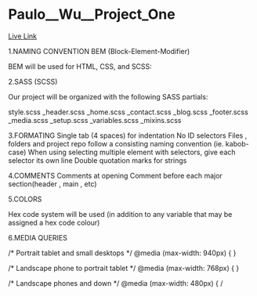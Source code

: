 # Paulo__Wu__Project_One

[Live Link](https://wupaulo.github.io/Paulo__Wu__Project_One/)

1.NAMING CONVENTION BEM (Block-Element-Modifier) 

BEM will be used for HTML, CSS, and SCSS:


2.SASS (SCSS)


Our project will be organized with the following SASS partials:

style.scss
_header.scss
_home.scss
_contact.scss
_blog.scss
_footer.scss
_media.scss
_setup.scss
_variables.scss
_mixins.scss



3.FORMATING
Single tab (4 spaces) for indentation
No ID selectors
Files , folders and project repo follow a consisting naming convention (ie. kabob-case)
When using selecting multiple element with selectors, give each selector its own line
Double quotation marks for strings


4.COMMENTS
Comments at opening
Comment before each major section(header , main , etc)




5.COLORS

Hex code system will be used (in addition to any variable that may be assigned a hex code colour)


6.MEDIA QUERIES

/* Portrait tablet and small desktops */
@media (max-width: 940px) {
}

/* Landscape phone to portrait tablet */
@media (max-width: 768px) {
}

/* Landscape phones and down */
@media (max-width: 480px) {
/
